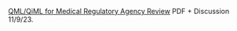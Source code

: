 [QML/QiML for Medical Regulatory Agency Review](https://www.chemicalqdevice.com/qmlqiml-for-medical-regulatory-agency-review) PDF + Discussion 11/9/23.
